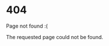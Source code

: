 <style>
main > div:not(:first-child) {
	text-align: center;
	font-size: 1.5rem;
}
</style>

# 404

Page not found :(

The requested page could not be found.
